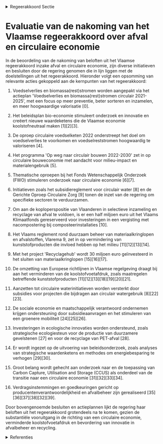 

<details>
        <summary>Regeerakkoord Sectie </summary>
        <p>1.6 Afval en circulaire economie We streven naar een volledig circulaire economie om zo beter in onze behoeften aan grondstoffen en water te kunnen voorzien en ons welzijn te maxi-maliseren met een kleinere ecologische voetafdruk. Meer dan 60% van onze broeikasgassenuitstoot komt door de ontginning, de productie, het transport en de consumptie van grondstoffen, producten, voedsel en bouwmaterialen en de verwerking van afval dat daaruit ontstaat. Willen we onze broeikasgasemissie duurzaam verminderen, dan moeten we ook oog hebben voor de vermindering van de koolstofvoetafdruk van onze consumptie. Om een correcte inschatting te maken van de ecologische impact is het belangrijk om de volledige levenscyclus van materialen en goederen in ogenschouw te nemen. Circulaire economie biedt bijzondere opportuni-teiten voor onze welvaart en economie indien we het gebruik van primaire grondstoffen en materialen kunnen verminderen en het herge-bruik ervan vergroten zonder in te boeten op ons comfort of onze welvaart. We ondersteunen de ontwikkeling van onderne-mingsmodellen waarbij een dienst in plaats van een product wordt aangeboden en producten worden gedeeld. Producten moeten slimmer worden ontworpen, zodat ze langer meegaan en makkelijker herstelbaar, herbruikbaar en recycleerbaar zijn. We bevorderen herstelling van producten en hergebruik van onderdelen; recyclage vormt de sluitsteen om alle grond-stoffen maximaal te herwinnen. We stimuleren de bouwsector om richting circulaire en modulaire gebouwen te evolueren en werken samen met hen een routeplan uit. We geven zelf het goede voorbeeld en stellen bij openbare aanbestedingen circulaire voorrangs-regels in om de kringloopeconomie maximaal kansen te geven. We versterken de inzet op circulair ontwerp en circulair aankopen binnen instrumenten zoals de aanvaardingsplicht en green deals. We bieden circulaire ondernemers de ruimte om creatieve oplossingen te bedenken en werken drempels weg die circulaire modellen en gebruik van recyclaat nodeloos hinderen. We zijn koploper op het vlak van selectieve inzameling en recyclage van afval: vandaag recycleren we al ongeveer 70%. Tegen 2030 verhogen we dat nog tot 77,5%. Samen met alle actoren versterken we de sorteerboodschappen via diverse communicatiestrategieën. We streven naar maximale recyclage in Vlaanderen. We zetten ook sterk in op de inzameling van organisch-biologisch afval, dat zo hoogwaardig mogelijk wordt verwerkt; we stimuleren bijko-mend investeringen in de realisatie van voorver-gistingsinstallaties bij GFT-compostering. Een circulaire economie betekent ook dat Vlaanderen zich moet voorbereiden op een gefaseerde afbouw van afvalverbranding. De verbrandingscapaciteit die we in tussentijd in stand houden, moet het hoogst mogelijke energe-tisch rendement en laagst mogelijke uitstoot hebben. We onderzoeken de oprichting van een CO2-backbone, voor de (tijdelijke) opslag, trans-port en gebruik van CO2 ter bevordering van de circulaire koolstofeconomie </p>
        </details> 

# Evaluatie van de nakoming van het Vlaamse regeerakkoord over afval en circulaire economie

In de beoordeling van de nakoming van beloften uit het Vlaamse regeerakkoord inzake afval en circulaire economie, zijn diverse initiatieven en besluiten door de regering genomen die in lijn liggen met de doelstellingen uit het regeerakkoord. Hieronder volgt een opsomming van relevante acties gekoppeld aan de kernpunten van het regeerakkoord:

1. Voedselverlies en biomassa(rest)stromen worden aangepakt via het actieplan 'Voedselverlies en biomassa(rest)stromen circulair 2021-2025', met een focus op meer preventie, beter sorteren en inzamelen, en meer hoogwaardige valorisatie \[0\].

2. Het beleidsplan bio-economie stimuleert onderzoek en innovatie en creëert nieuwe waardeketens die de Vlaamse economie koolstofneutraal maken \[1\]\[2\]\[3\].

3. De oproep circulaire voedselketen 2022 onderstreept het doel om voedselverlies te voorkomen en voedselreststromen hoogwaardig te valoriseren \[4\].

4. Het programma 'Op weg naar circulair bouwen 2022-2030' zet in op circulaire bouweconomie met aandacht voor milieu-impact en materialengebruik \[5\].

5. Thematische oproepen bij het Fonds Wetenschappelijk Onderzoek (FWO) stimuleren onderzoek naar circulaire economie \[6\]\[7\].

6. Initiatieven zoals het subsidiereglement voor circulair water \[8\] en de Gerichte Oproep Circulaire Zorg \[9\] tonen de inzet van de regering om specifieke sectoren te verduurzamen.

7. Om aan de koploperspositie van Vlaanderen in selectieve inzameling en recyclage van afval te voldoen, is er een half miljoen euro uit het Vlaams Klimaatfonds gereserveerd voor investeringen in een vergisting met nacompostering bij composteerinstallaties \[10\].

8. Het Vlaams reglement rond duurzaam beheer van materiaalkringlopen en afvalstoffen, Vlarema 9, zet in op vermindering van kunststofproducten die invloed hebben op het milieu \[11\]\[12\]\[13\]\[14\].

9. Met het project 'Recyclagehub' wordt 30 miljoen euro geïnvesteerd in het sluiten van materiaalkringlopen \[15\]\[16\]\[17\].

10. De omzetting van Europese richtlijnen in Vlaamse regelgeving draagt bij aan het verminderen van de koolstofvoetafdruk, zoals maatregelen betreffende kunststofproducten \[11\]\[12\]\[13\]\[18\]\[19\]\[20\]\[21\].

11. Aanzetten tot circulaire waterinitiatieven worden versterkt door subsidies voor projecten die bijdragen aan circulair watergebruik \[8\]\[22\]\[23\].

12. De sociale economie en maatschappelijk verantwoord ondernemen krijgen ondersteuning door subsidieaanvragen en het stimuleren van een groenere mobiliteit \[24\]\[25\]\[26\].

13. Investeringen in ecologische innovaties worden ondersteund, zoals strategische ecologiesteun voor de productie van duurzamere gevelstenen \[27\] en voor de recyclage van PET-afval \[28\].

14. Er wordt ingezet op de uitvoering van beleidsonderzoek, zoals analyses van strategische waardenketens en methodes om energiebesparing te verhogen \[29\]\[30\].

15. Groot belang wordt gehecht aan onderzoek naar en de toepassing van Carbon Capture, Utilisation and Storage (CCUS) als onderdeel van de transitie naar een circulaire economie \[31\]\[32\]\[33\]\[34\].

16. Verdragsinstemmingen en goedkeuringen gericht op producentenverantwoordelijkheid en afvalbeheer zijn gerealiseerd \[35\]\[36\]\[37\]\[38\]\[32\]\[39\].

Door bovengenoemde besluiten en actieplannen lijkt de regering haar beloften uit het regeerakkoord grotendeels na te komen, gezien de substantiële vooruitgang in de richting van een circulaire economie, verminderde koolstofvoetafdruk en bevordering van innovatie in afvalbeheer en recycling.

<details>
        <summary> Referenties</summary>
        **[\[0\]](https://beslissingenvlaamseregering.vlaanderen.be/?search=Vlaams%20actieplan%20%27Voedselverlies%20en%20biomassa%28rest%29stromen%20circulair%202021-2025%27&dateOption=select&startDate=2021-04-23T08%3A00%3A00Z&endDate=2021-04-23T08%3A00%3A00Z)** : **(2021-04-23)** Vlaams actieplan 'Voedselverlies en biomassa(rest)stromen circulair 2021-2025' 

**[\[1\]](https://beslissingenvlaamseregering.vlaanderen.be/?search=Vlaams%20beleidsplan%20bio-economie&dateOption=select&startDate=2020-12-18T09%3A00%3A00Z&endDate=2020-12-18T09%3A00%3A00Z)** : **(2020-12-18)** Vlaams beleidsplan bio-economie 

**[\[2\]]** : **(2020-07-10)**  

**[\[3\]](https://beslissingenvlaamseregering.vlaanderen.be/?search=Plan%20Vlaamse%20Veerkracht%3A%20volgende%20stappen%20en%20uitbreiding%20van%20het%20Vlaams%20beleidsplan%20bio-economie&dateOption=select&startDate=2022-04-29T08%3A00%3A00Z&endDate=2022-04-29T08%3A00%3A00Z)** : **(2022-04-29)** Plan Vlaamse Veerkracht: volgende stappen en uitbreiding van het Vlaams beleidsplan bio-economie 

**[\[4\]](https://beslissingenvlaamseregering.vlaanderen.be/?search=Oproep%20circulaire%20voedselketen%202022%3A%20%C2%A0preventie%20van%20voedselverlies%20en%20hoogwaardige%20valorisatie%20van%20voedselreststromen&dateOption=select&startDate=2022-10-07T08%3A00%3A00Z&endDate=2022-10-07T08%3A00%3A00Z)** : **(2022-10-07)** Oproep circulaire voedselketen 2022:  preventie van voedselverlies en hoogwaardige valorisatie van voedselreststromen 

**[\[5\]](https://beslissingenvlaamseregering.vlaanderen.be/?search=Vlaams%20beleidsprogramma%20%27Op%20weg%20naar%20circulair%20bouwen%202022-2030%27&dateOption=select&startDate=2022-04-29T08%3A00%3A00Z&endDate=2022-04-29T08%3A00%3A00Z)** : **(2022-04-29)** Vlaams beleidsprogramma 'Op weg naar circulair bouwen 2022-2030' 

**[\[6\]](https://beslissingenvlaamseregering.vlaanderen.be/?search=Vaststelling%20regels%20thematische%20oproep%20voor%20circulaire%20economie%20bij%20het%20Fonds%20Wetenschappelijk%20Onderzoek%20%28FWO%29&dateOption=select&startDate=2023-05-12T08%3A00%3A00Z&endDate=2023-05-12T08%3A00%3A00Z)** : **(2023-05-12)** Vaststelling regels thematische oproep voor circulaire economie bij het Fonds Wetenschappelijk Onderzoek (FWO) 

**[\[7\]](https://beslissingenvlaamseregering.vlaanderen.be/?search=Vaststelling%20regels%20thematische%20oproep%20voor%20circulaire%20economie%20bij%20het%20Fonds%20Wetenschappelijk%20Onderzoek%20%28FWO%29&dateOption=select&startDate=2023-06-30T08%3A00%3A00Z&endDate=2023-06-30T08%3A00%3A00Z)** : **(2023-06-30)** Vaststelling regels thematische oproep voor circulaire economie bij het Fonds Wetenschappelijk Onderzoek (FWO) 

**[\[8\]](https://beslissingenvlaamseregering.vlaanderen.be/?search=Subsidie%20projectoproep%20circulair%20water&dateOption=select&startDate=2023-03-31T08%3A00%3A00Z&endDate=2023-03-31T08%3A00%3A00Z)** : **(2023-03-31)** Subsidie projectoproep circulair water 

**[\[9\]](https://beslissingenvlaamseregering.vlaanderen.be/?search=Subsidies%20gerichte%20oproep%20Circulaire%20Zorg%202023%20om%20het%20gebruik%20van%20herbruikbaar%20materiaal%20in%20de%20medische%20zorg%20te%20bevorderen&dateOption=select&startDate=2023-07-07T09%3A00%3A00Z&endDate=2023-07-07T09%3A00%3A00Z)** : **(2023-07-07)** Subsidies gerichte oproep Circulaire Zorg 2023 om het gebruik van herbruikbaar materiaal in de medische zorg te bevorderen 

**[\[10\]](https://beslissingenvlaamseregering.vlaanderen.be/?search=Reservering%20VKF-middelen%20voor%20maatregel%20klimaatmitigatie%20in%20afvalsector%20en%20via%20circulaire%20economie&dateOption=select&startDate=2022-12-23T09%3A00%3A00Z&endDate=2022-12-23T09%3A00%3A00Z)** : **(2022-12-23)** Reservering VKF-middelen voor maatregel klimaatmitigatie in afvalsector en via circulaire economie 

**[\[11\]](https://beslissingenvlaamseregering.vlaanderen.be/?search=Omzetting%20Europese%20Richtlijn%20vermindering%20effecten%20bepaalde%20kunststofproducten%20op%20het%20milieu%3A%20wijzigingsbesluit&dateOption=select&startDate=2023-05-12T08%3A00%3A00Z&endDate=2023-05-12T08%3A00%3A00Z)** : **(2023-05-12)** Omzetting Europese Richtlijn vermindering effecten bepaalde kunststofproducten op het milieu: wijzigingsbesluit 

**[\[12\]](https://beslissingenvlaamseregering.vlaanderen.be/?search=Omzetting%20Europese%20Richtlijn%20vermindering%20effecten%20bepaalde%20kunststofproducten%20op%20het%20milieu%3A%20wijzigingsbesluit&dateOption=select&startDate=2023-02-10T09%3A00%3A00Z&endDate=2023-02-10T09%3A00%3A00Z)** : **(2023-02-10)** Omzetting Europese Richtlijn vermindering effecten bepaalde kunststofproducten op het milieu: wijzigingsbesluit 

**[\[13\]](https://beslissingenvlaamseregering.vlaanderen.be/?search=Omzetting%20Europese%20Richtlijn%20vermindering%20effecten%20bepaalde%20kunststofproducten%20op%20het%20milieu%3A%20wijzigingsbesluit&dateOption=select&startDate=2023-12-22T09%3A00%3A00Z&endDate=2023-12-22T09%3A00%3A00Z)** : **(2023-12-22)** Omzetting Europese Richtlijn vermindering effecten bepaalde kunststofproducten op het milieu: wijzigingsbesluit 

**[\[14\]](https://beslissingenvlaamseregering.vlaanderen.be/?search=Omzetting%20van%20de%20gewijzigde%20Europese%20kaderrichtlijn%20afvalstoffen%3A%20wijzigingsdecreet&dateOption=select&startDate=2020-07-17T08%3A00%3A00Z&endDate=2020-07-17T08%3A00%3A00Z)** : **(2020-07-17)** Omzetting van de gewijzigde Europese kaderrichtlijn afvalstoffen: wijzigingsdecreet 

**[\[15\]](https://beslissingenvlaamseregering.vlaanderen.be/?search=Plan%20Vlaamse%20Veerkracht%3A%20Recyclagehub%20regels%20voor%20toekenning%20steun%20aan%20ondernemingen%20om%20materiaalkringlopen%20te%20sluiten&dateOption=select&startDate=2021-06-18T08%3A00%3A00Z&endDate=2021-06-18T08%3A00%3A00Z)** : **(2021-06-18)** Plan Vlaamse Veerkracht: Recyclagehub regels voor toekenning steun aan ondernemingen om materiaalkringlopen te sluiten 

**[\[16\]](https://beslissingenvlaamseregering.vlaanderen.be/?search=Plan%20Vlaamse%20Veerkracht%3A%20Recyclagehub%20regels%20voor%20toekenning%20steun%20aan%20ondernemingen%20om%20materiaalkringlopen%20te%20sluiten&dateOption=select&startDate=2021-09-03T10%3A00%3A00Z&endDate=2021-09-03T10%3A00%3A00Z)** : **(2021-09-03)** Plan Vlaamse Veerkracht: Recyclagehub regels voor toekenning steun aan ondernemingen om materiaalkringlopen te sluiten 

**[\[17\]](https://beslissingenvlaamseregering.vlaanderen.be/?search=Plan%20Vlaamse%20Veerkracht%3A%20Steun%20aan%20ondernemingen%20om%20materiaalkringlopen%20te%20sluiten%20in%20kader%20van%20tweede%20oproep%20%27Recyclagehub%27&dateOption=select&startDate=2022-11-25T11%3A00%3A00Z&endDate=2022-11-25T11%3A00%3A00Z)** : **(2022-11-25)** Plan Vlaamse Veerkracht: Steun aan ondernemingen om materiaalkringlopen te sluiten in kader van tweede oproep 'Recyclagehub' 

**[\[18\]](https://beslissingenvlaamseregering.vlaanderen.be/?search=Omzetting%20gewijzigde%20Europese%20richtlijnen%20afvalstoffen%2C%20havenontvangstvoorzieningen%20voor%20afvalafgifte%20van%20schepen%20en%20vermindering%20effecten%20van%20bepaalde%20kunststofproducten%20op%20het%20milieu&dateOption=select&startDate=2020-10-30T09%3A00%3A00Z&endDate=2020-10-30T09%3A00%3A00Z)** : **(2020-10-30)** Omzetting gewijzigde Europese richtlijnen afvalstoffen, havenontvangstvoorzieningen voor afvalafgifte van schepen en vermindering effecten van bepaalde kunststofproducten op het milieu 

**[\[19\]](https://beslissingenvlaamseregering.vlaanderen.be/?search=Omzetting%20Europese%20Richtlijn%20vermindering%20effecten%20bepaalde%20kunststofproducten%20op%20het%20milieu%3A%20wijzigingsbesluit&dateOption=select&startDate=2023-07-07T09%3A00%3A00Z&endDate=2023-07-07T09%3A00%3A00Z)** : **(2023-07-07)** Omzetting Europese Richtlijn vermindering effecten bepaalde kunststofproducten op het milieu: wijzigingsbesluit 

**[\[20\]](https://beslissingenvlaamseregering.vlaanderen.be/?search=Omzetting%20Europese%20Richtlijn%20vermindering%20effecten%20bepaalde%20kunststofproducten%20op%20het%20milieu%3A%20wijzigingsbesluit&dateOption=select&startDate=2022-10-28T08%3A00%3A00Z&endDate=2022-10-28T08%3A00%3A00Z)** : **(2022-10-28)** Omzetting Europese Richtlijn vermindering effecten bepaalde kunststofproducten op het milieu: wijzigingsbesluit 

**[\[21\]](https://beslissingenvlaamseregering.vlaanderen.be/?search=Werkwijze%20stedelijke%20emissievrije%20zones%20distributie&dateOption=select&startDate=2021-07-16T06%3A00%3A00Z&endDate=2021-07-16T06%3A00%3A00Z)** : **(2021-07-16)** Werkwijze stedelijke emissievrije zones distributie 

**[\[22\]](https://beslissingenvlaamseregering.vlaanderen.be/?search=Plan%20Vlaamse%20Veerkracht%3A%20Subsidie%20innovatieve%20projecten%20Circulair%20Watergebruik%20in%20kader%20van%20Blue%20Deal&dateOption=select&startDate=2022-11-18T09%3A00%3A00Z&endDate=2022-11-18T09%3A00%3A00Z)** : **(2022-11-18)** Plan Vlaamse Veerkracht: Subsidie innovatieve projecten Circulair Watergebruik in kader van Blue Deal 

**[\[23\]](https://beslissingenvlaamseregering.vlaanderen.be/?search=Plan%20Vlaamse%20Veerkracht%3A%20subsidies%20duurzaam%20watergebruik%20en%20overheidsopdracht%20studie%20naar%20%E2%80%98Groenblauwe%20business%20modellen%20voor%20landbouwers%E2%80%99&dateOption=select&startDate=2022-12-09T09%3A00%3A00Z&endDate=2022-12-09T09%3A00%3A00Z)** : **(2022-12-09)** Plan Vlaamse Veerkracht: subsidies duurzaam watergebruik en overheidsopdracht studie naar ‘Groenblauwe business modellen voor landbouwers’ 

**[\[24\]](https://beslissingenvlaamseregering.vlaanderen.be/?search=Subsidies%20Circulair%20Werk%28t%29%20%E2%80%93%20fase%202&dateOption=select&startDate=2021-09-03T10%3A00%3A00Z&endDate=2021-09-03T10%3A00%3A00Z)** : **(2021-09-03)** Subsidies Circulair Werk(t) – fase 2 

**[\[25\]](https://beslissingenvlaamseregering.vlaanderen.be/?search=Verlenging%20hubs%20Circulair%20Werk%28t%29%20voor%20de%20periode%202024-2025&dateOption=select&startDate=2023-12-08T09%3A00%3A00Z&endDate=2023-12-08T09%3A00%3A00Z)** : **(2023-12-08)** Verlenging hubs Circulair Werk(t) voor de periode 2024-2025 

**[\[26\]](https://beslissingenvlaamseregering.vlaanderen.be/?search=Oproep%20%E2%80%98Investeringen%20in%20een%20duurzame%20en%20groene%20mobiliteit%20in%20de%20sociale%20economie%E2%80%99&dateOption=select&startDate=2022-12-23T09%3A00%3A00Z&endDate=2022-12-23T09%3A00%3A00Z)** : **(2022-12-23)** Oproep ‘Investeringen in een duurzame en groene mobiliteit in de sociale economie’ 

**[\[27\]](https://beslissingenvlaamseregering.vlaanderen.be/?search=1%20miljoen%20euro%20strategische%20ecologiesteun%20aan%20Vandersanden%20Steenfabrieken%20nv%20in%20Bilzen&dateOption=select&startDate=2021-12-17T09%3A00%3A00Z&endDate=2021-12-17T09%3A00%3A00Z)** : **(2021-12-17)** 1 miljoen euro strategische ecologiesteun aan Vandersanden Steenfabrieken nv in Bilzen 

**[\[28\]](https://beslissingenvlaamseregering.vlaanderen.be/?search=1%20miljoen%20euro%20strategische%20ecologiesteun%20aan%20Agfa-Gevaert%20nv%20in%20Mortsel&dateOption=select&startDate=2021-12-17T09%3A00%3A00Z&endDate=2021-12-17T09%3A00%3A00Z)** : **(2021-12-17)** 1 miljoen euro strategische ecologiesteun aan Agfa-Gevaert nv in Mortsel 

**[\[29\]](https://beslissingenvlaamseregering.vlaanderen.be/?search=Herverdeling%20provisioneel%20krediet%3A%20Subsidie%20Ecoom%20voor%20analyse%20strategische%20waardenketens%20in%20de%20Vlaamse%20economie%20en%20versterking%20beleidsrelevant%20onderzoek&dateOption=select&startDate=2021-12-17T09%3A00%3A00Z&endDate=2021-12-17T09%3A00%3A00Z)** : **(2021-12-17)** Herverdeling provisioneel krediet: Subsidie Ecoom voor analyse strategische waardenketens in de Vlaamse economie en versterking beleidsrelevant onderzoek 

**[\[30\]](https://beslissingenvlaamseregering.vlaanderen.be/?search=Aanpak%20besteding%20middelen%20Vlaams%20Klimaatfonds%20%28VKF%29%20voor%20verderzetting%20onderbouwde%20aanpak%20energiebesparing%20gebouwenpark%20VDAB&dateOption=select&startDate=2023-12-22T09%3A00%3A00Z&endDate=2023-12-22T09%3A00%3A00Z)** : **(2023-12-22)** Aanpak besteding middelen Vlaams Klimaatfonds (VKF) voor verderzetting onderbouwde aanpak energiebesparing gebouwenpark VDAB 

**[\[31\]](https://beslissingenvlaamseregering.vlaanderen.be/?search=Erkenningsaanvraag%20Steunpunt%20voor%20Beleidsrelevant%20Onderzoek%20voor%20het%20thema%20%E2%80%98Circulaire%20Economie%E2%80%99%20%282022-2026%29&dateOption=select&startDate=2021-12-17T09%3A00%3A00Z&endDate=2021-12-17T09%3A00%3A00Z)** : **(2021-12-17)** Erkenningsaanvraag Steunpunt voor Beleidsrelevant Onderzoek voor het thema ‘Circulaire Economie’ (2022-2026) 

**[\[32\]](https://beslissingenvlaamseregering.vlaanderen.be/?search=Voorontwerp%20van%20decreet%20over%20de%20ondersteuning%20van%20sociale%20economie%20en%20maatschappelijk%20verantwoord%20ondernemen&dateOption=select&startDate=2023-07-07T09%3A00%3A00Z&endDate=2023-07-07T09%3A00%3A00Z)** : **(2023-07-07)** Voorontwerp van decreet over de ondersteuning van sociale economie en maatschappelijk verantwoord ondernemen 

**[\[33\]](https://beslissingenvlaamseregering.vlaanderen.be/?search=Conceptnota%3A%20%E2%80%9Cvisie%20op%20CCUS%3A%20koolstof%20afvang%2C%20hergebruik%20en%20opslag%E2%80%9C&dateOption=select&startDate=2021-11-26T09%3A00%3A00Z&endDate=2021-11-26T09%3A00%3A00Z)** : **(2021-11-26)** Conceptnota: “visie op CCUS: koolstof afvang, hergebruik en opslag“ 

**[\[34\]](https://beslissingenvlaamseregering.vlaanderen.be/?search=Voorontwerp%20van%20decreet%20over%20het%20vervoer%20van%20koolstofdioxide%20via%20pijpleidingen%20in%20het%20Vlaamse%20Gewest&dateOption=select&startDate=2023-08-31T08%3A00%3A00Z&endDate=2023-08-31T08%3A00%3A00Z)** : **(2023-08-31)** Voorontwerp van decreet over het vervoer van koolstofdioxide via pijpleidingen in het Vlaamse Gewest 

**[\[35\]](https://beslissingenvlaamseregering.vlaanderen.be/?search=Omzetting%20gewijzigde%20Europese%20richtlijnen%20afvalstoffen%2C%20havenontvangstvoorzieningen%20voor%20afvalafgifte%20van%20schepen%20en%20vermindering%20effecten%20van%20bepaalde%20kunststofproducten%20op%20het%20milieu&dateOption=select&startDate=2020-12-18T09%3A00%3A00Z&endDate=2020-12-18T09%3A00%3A00Z)** : **(2020-12-18)** Omzetting gewijzigde Europese richtlijnen afvalstoffen, havenontvangstvoorzieningen voor afvalafgifte van schepen en vermindering effecten van bepaalde kunststofproducten op het milieu 

**[\[36\]](https://beslissingenvlaamseregering.vlaanderen.be/?search=Plan%20Vlaamse%20Veerkracht%3A%20dossiernummer%20123&dateOption=select&startDate=2021-05-28T08%3A00%3A00Z&endDate=2021-05-28T08%3A00%3A00Z)** : **(2021-05-28)** Plan Vlaamse Veerkracht: dossiernummer 123 

**[\[37\]](https://beslissingenvlaamseregering.vlaanderen.be/?search=Decreet%20omzetting%20van%20de%20gewijzigde%20Europese%20kaderrichtlijnen%20rond%20afvalstoffen&dateOption=select&startDate=2021-02-26T09%3A00%3A00Z&endDate=2021-02-26T09%3A00%3A00Z)** : **(2021-02-26)** Decreet omzetting van de gewijzigde Europese kaderrichtlijnen rond afvalstoffen 

**[\[38\]](https://beslissingenvlaamseregering.vlaanderen.be/?search=Plan%20Vlaamse%20Veerkracht%3A%20Thematische%20oproep%20bio-economie%20bij%20het%20Fonds%20Wetenschappelijk%20Onderzoek%20-%20Vlaanderen&dateOption=select&startDate=2021-07-09T08%3A00%3A00Z&endDate=2021-07-09T08%3A00%3A00Z)** : **(2021-07-09)** Plan Vlaamse Veerkracht: Thematische oproep bio-economie bij het Fonds Wetenschappelijk Onderzoek - Vlaanderen 

**[\[39\]](https://beslissingenvlaamseregering.vlaanderen.be/?search=Instemmingdsdecreet%20samenwerkingsakkoord%20uitgebreide%20producentenverantwoordelijkheid%20voor%20bepaalde%20afvalstromen%20en%20zwerfvuil&dateOption=select&startDate=2022-12-16T09%3A00%3A00Z&endDate=2022-12-16T09%3A00%3A00Z)** : **(2022-12-16)** Instemmingdsdecreet samenwerkingsakkoord uitgebreide producentenverantwoordelijkheid voor bepaalde afvalstromen en zwerfvuil 
        </details> 

